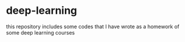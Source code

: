 # deep-learning
this repository includes some codes that I have wrote as a homework of some deep learning courses
